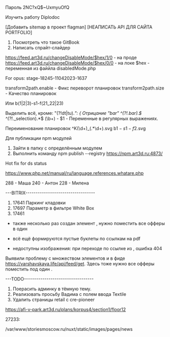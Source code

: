 Пароль 2NC?xQ$~UxmyuOfQ

Изучить работу Diplodoc

[Добавить sitemap в проект flagman]
[НЕАПИСАТЬ API ДЛЯ САЙТА PORTFOLIO]

1. Посмотреть что такое GitBook
2. Написать спрайт-слайдер

https://feed.art3d.ru/changeDisableMode/$hex/1/0 - на проде
https://feed.art3d.ru/changeDisableMode/$hex/0/0 - на локе
$hex - переменная из файйла disabledMode.php

For opus: stage-18245-11042023-1637

transform2path.enable - Фикс переворот планировок
transform2path.size - Качество планировок

Или b(1|2|3)-s1-f(21\_22|23)

Выделить всё, кроме: "(?!dt|tu).*": \{
Отрицание "bar" ^(?!.*bar).*$
^(?!.*_selection).*$
(\b+) - $1 - Переменные в регулярных выражениях.

Переименование планировок
^K(\d+)_(.*\d+)\.svg
b$1-s1-f$2.svg

Для публикации npm модулей
1. Зайти в папку с определённым модулем
2. Выполнить команду npm publish --registry https://npm.art3d.ru:4873/

Hot fix for ds status

https://www.php.net/manual/ru/language.references.whatare.php

288 - Маша
240 - Антон
228 - Милена

---BITRIX----------------------------------
1. 17641 Паркинг кладовки
2. 17697 Параметр в фильтре White Box
3. 17461

-  также несколько раз создан элемент <offers>, нужно поместить все офферы в один <offers>

-  всё ещё формируются пустые буклеты по ссылкам на pdf

-  недоступны изображения: при переходе по ссылке из <picture>, ошибка 404

Выявили проблему с множеством элементов <offers> и в фиде https://varshavskaya.life/api/feed/get. Здесь тоже нужно все офферы поместить под один <offers></offers>.

---TODO----------------------------------
1. Поерасить админку в тёмную тему.
2. Реализовать просьбу Вадима с полем ввода Textile
3. Удалить страницы retail с cre-pioneer

https://afi-v-park.art3d.ru/plans/korpus4/section1/floor12

27233:

/var/www/storiesmoscow.ru/nuxt/static/images/pages/news